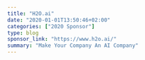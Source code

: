 ```yaml
---
title: "H2O.ai"
date: "2020-01-01T13:50:46+02:00"
categories: ["2020 Sponsor"]
type: blog
sponsor_link: "https://www.h2o.ai/"
summary: "Make Your Company An AI Company"
---
```


